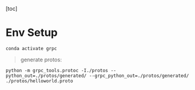 [toc]

# Env Setup

```conda activate grpc```

> generate protos:

```python -m grpc_tools.protoc -I./protos --python_out=./protos/generated/ --grpc_python_out=./protos/generated/ ./protos/helloworld.proto```



